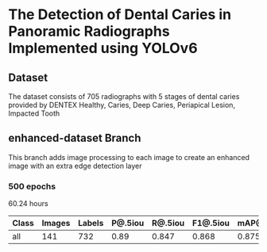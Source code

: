 # The Detection of Dental Caries in Panoramic Radiographs Implemented using YOLOv6

## Dataset

The dataset consists of 705 radiographs with 5 stages of dental caries provided by DENTEX
Healthy, Caries, Deep Caries, Periapical Lesion, Impacted Tooth

## enhanced-dataset Branch

This branch adds image processing to each image to create an enhanced image with an extra edge detection layer

### 500 epochs

60.24 hours

| Class | Images | Labels | P@.5iou | R@.5iou | F1@.5iou | mAP@.5 | mAP@.5:.95 |
| ----- | ------ | ------ | ------- | ------- | -------- | ------ | ---------- |
| all   | 141    | 732    | 0.89    | 0.847   | 0.868    | 0.875  | 0.659      |
